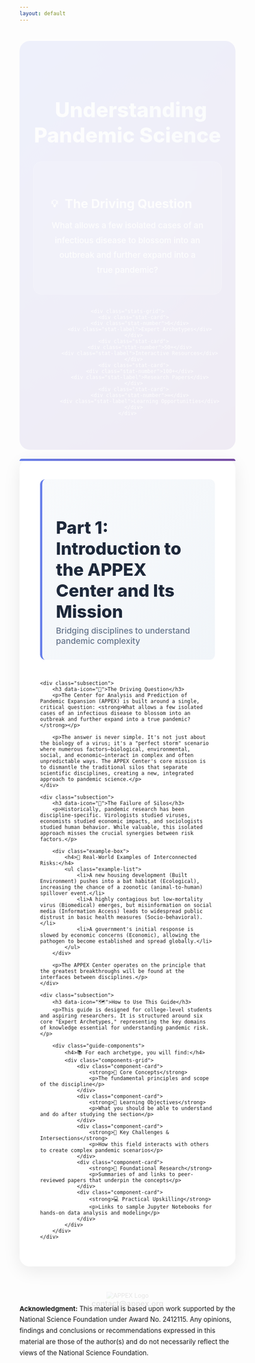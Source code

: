 ```yaml
---
layout: default
---
```


<style>
/* Enhanced styles for the pandemic science guide */
.hero-section {
    background: linear-gradient(135deg, #667eea 0%, #764ba2 100%);
    color: white;
    padding: 4rem 2rem;
    border-radius: 24px;
    margin-bottom: 3rem;
    text-align: center;
    position: relative;
    overflow: hidden;
}

.hero-section::before {
    content: '';
    position: absolute;
    top: -50%;
    right: -50%;
    width: 200%;
    height: 200%;
    background: radial-gradient(circle, rgba(255,255,255,0.1) 0%, transparent 70%);
    animation: float 8s ease-in-out infinite;
}

.section-title {
    font-size: 3rem;
    font-weight: 800;
    margin-bottom: 1rem;
    background: linear-gradient(45deg, #fff, #e3f2fd);
    -webkit-background-clip: text;
    -webkit-text-fill-color: transparent;
    background-clip: text;
    position: relative;
    z-index: 2;
}

.section-title i {
    margin-right: 1rem;
    color: rgba(255, 255, 255, 0.9);
}

.highlight-box {
    background: rgba(255, 255, 255, 0.15);
    backdrop-filter: blur(10px);
    border-radius: 20px;
    padding: 2.5rem;
    margin: 2rem auto;
    border: 1px solid rgba(255, 255, 255, 0.2);
    max-width: 800px;
    position: relative;
    z-index: 2;
}

.highlight-box h3 {
    font-size: 1.8rem;
    margin-bottom: 1rem;
    font-weight: 700;
    display: flex;
    align-items: center;
    gap: 1rem;
}

.highlight-box h3::before {
    content: '💡';
    font-size: 1.5rem;
}

.highlight-box p {
    font-size: 1.2rem;
    line-height: 1.8;
    margin: 0;
    font-weight: 500;
}

.stats-grid {
    display: grid;
    grid-template-columns: repeat(auto-fit, minmax(200px, 1fr));
    gap: 1.5rem;
    margin: 3rem 0;
    position: relative;
    z-index: 2;
}

.stat-card {
    background: rgba(255, 255, 255, 0.15);
    backdrop-filter: blur(10px);
    border-radius: 16px;
    padding: 2rem 1rem;
    text-align: center;
    border: 1px solid rgba(255, 255, 255, 0.2);
    transition: all 0.3s ease;
    cursor: pointer;
}

.stat-card:hover {
    transform: translateY(-8px);
    background: rgba(255, 255, 255, 0.25);
    box-shadow: 0 15px 35px rgba(0, 0, 0, 0.2);
}

.stat-number {
    font-size: 2.5rem;
    font-weight: 900;
    color: #fff;
    margin-bottom: 0.5rem;
    display: block;
}

.stat-label {
    color: rgba(255, 255, 255, 0.9);
    font-size: 1rem;
    font-weight: 600;
}

.content-wrapper {
    background: white;
    border-radius: 24px;
    padding: 3rem;
    margin: 2rem 0;
    box-shadow: 0 10px 40px rgba(0, 0, 0, 0.08);
    position: relative;
}

.content-wrapper::before {
    content: '';
    position: absolute;
    top: 0;
    left: 0;
    right: 0;
    height: 5px;
    background: linear-gradient(90deg, #667eea, #764ba2);
    border-radius: 24px 24px 0 0;
}

.section-intro {
    border-left: 5px solid #667eea;
    padding-left: 2rem;
    margin-bottom: 3rem;
    background: linear-gradient(135deg, #f8fafc 0%, #f1f5f9 100%);
    padding: 2rem;
    border-radius: 12px;
}

.section-intro h2 {
    font-size: 2.5rem;
    color: #1e293b;
    margin-bottom: 0.5rem;
    font-weight: 800;
}

.section-intro .subtitle {
    font-size: 1.2rem;
    color: #64748b;
    font-weight: 500;
    margin: 0;
}

.subsection {
    margin: 3rem 0;
    padding: 2.5rem;
    background: linear-gradient(135deg, #f8fafc 0%, #f1f5f9 100%);
    border-radius: 20px;
    border-left: 6px solid #667eea;
    position: relative;
}

.subsection h3 {
    font-size: 1.8rem;
    color: #1e293b;
    margin-bottom: 1.5rem;
    font-weight: 700;
    display: flex;
    align-items: center;
    gap: 1rem;
}

.subsection h3::before {
    content: attr(data-icon);
    font-size: 1.5rem;
}

.subsection p {
    font-size: 1.1rem;
    line-height: 1.8;
    color: #475569;
    margin-bottom: 1.5rem;
}

.example-box {
    background: linear-gradient(135deg, #667eea 0%, #764ba2 100%);
    color: white;
    padding: 2rem;
    border-radius: 16px;
    margin: 2rem 0;
    position: relative;
    overflow: hidden;
}

.example-box::before {
    content: '';
    position: absolute;
    top: -2px;
    left: -2px;
    right: -2px;
    bottom: -2px;
    background: linear-gradient(45deg, #667eea, #764ba2, #667eea);
    border-radius: 18px;
    z-index: -1;
    animation: borderGlow 3s linear infinite;
}

.example-box h4 {
    margin-bottom: 1rem;
    font-size: 1.3rem;
    font-weight: 700;
}

.example-list {
    list-style: none;
    padding: 0;
}

.example-list li {
    padding: 1rem 0;
    padding-left: 2.5rem;
    position: relative;
    font-size: 1.05rem;
    line-height: 1.7;
    border-bottom: 1px solid rgba(255, 255, 255, 0.2);
}

.example-list li:last-child {
    border-bottom: none;
}

.example-list li::before {
    content: '🔗';
    position: absolute;
    left: 0;
    top: 1rem;
    font-size: 1.2rem;
}

.guide-components {
    background: linear-gradient(135deg, #1e293b 0%, #334155 100%);
    color: white;
    padding: 3rem;
    border-radius: 20px;
    margin: 3rem 0;
}

.guide-components h4 {
    font-size: 1.6rem;
    margin-bottom: 2rem;
    font-weight: 700;
    text-align: center;
}

.components-grid {
    display: grid;
    grid-template-columns: repeat(auto-fit, minmax(280px, 1fr));
    gap: 1.5rem;
}

.component-card {
    background: rgba(255, 255, 255, 0.1);
    padding: 2rem;
    border-radius: 16px;
    border: 1px solid rgba(255, 255, 255, 0.2);
    transition: all 0.3s ease;
    position: relative;
    overflow: hidden;
}

.component-card::before {
    content: '';
    position: absolute;
    top: 0;
    left: 0;
    right: 0;
    height: 3px;
    background: linear-gradient(90deg, #667eea, #764ba2);
}

.component-card:hover {
    background: rgba(255, 255, 255, 0.2);
    transform: translateY(-5px);
    box-shadow: 0 10px 30px rgba(0, 0, 0, 0.3);
}

.component-card strong {
    display: block;
    font-size: 1.2rem;
    margin-bottom: 1rem;
    color: #e2e8f0;
    font-weight: 600;
}

.component-card p {
    color: rgba(255, 255, 255, 0.8);
    line-height: 1.6;
    margin: 0;
}

.fade-in-up {
    animation: fadeInUp 0.8s ease-out;
}

/* Logo section */
.logo-section {
    text-align: center;
    margin: var(--space-2xl) 0;
    padding: var(--space-xl);
    background: var(--bg-primary);
    border-radius: var(--border-radius-lg);
    box-shadow: var(--shadow-md);
    border: 1px solid var(--border-color);
}

.appex-logo {
    max-width: 300px;
    height: auto;
    margin-bottom: var(--space-lg);
    border-radius: var(--border-radius);
    box-shadow: var(--shadow-sm);
}

.contact-info {
    font-size: 1.1rem;
    color: var(--primary-blue);
    font-weight: 600;
    margin-bottom: var(--space-md);
}

.contact-info a {
    color: var(--primary-blue);
    text-decoration: none;
    transition: var(--transition);
}

.contact-info a:hover {
    color: var(--secondary-teal);
    text-decoration: underline;
}

/* NSF acknowledgment */
.nsf-acknowledgment {
    background: var(--bg-secondary);
    border-left: 4px solid var(--accent-orange);
    padding: var(--space-lg);
    margin: var(--space-2xl) 0;
    border-radius: 0 var(--border-radius) var(--border-radius) 0;
    font-size: 0.95rem;
    line-height: 1.7;
    color: var(--text-secondary);
}

.nsf-acknowledgment strong {
    color: var(--text-primary);
}

@keyframes fadeInUp {
    from {
        opacity: 0;
        transform: translateY(30px);
    }
    to {
        opacity: 1;
        transform: translateY(0);
    }
}

@keyframes float {
    0%, 100% { transform: translateY(0) rotate(0deg); }
    50% { transform: translateY(-20px) rotate(180deg); }
}

@keyframes borderGlow {
    0%, 100% { background-position: 0% 50%; }
    50% { background-position: 100% 50%; }
}

/* Responsive design */
@media (max-width: 768px) {
    .hero-section {
        padding: 3rem 1.5rem;
    }

    .section-title {
        font-size: 2.2rem;
    }

    .content-wrapper {
        padding: 2rem;
        margin: 1rem 0;
    }

    .stats-grid {
        grid-template-columns: repeat(auto-fit, minmax(150px, 1fr));
        gap: 1rem;
    }

    .components-grid {
        grid-template-columns: 1fr;
    }

    .appex-logo {
        max-width: 250px;
    }

    .logo-section {
        padding: var(--space-lg);
        margin: var(--space-lg) 0;
    }

    .contact-info {
        font-size: 1rem;
    }

    .nsf-acknowledgment {
        font-size: 0.9rem;
        padding: var(--space-md);
    }
}

/* Dark mode support */
@media (prefers-color-scheme: dark) {
    .content-wrapper {
        background: #1a1a1a;
        color: #e2e8f0;
    }

    .subsection {
        background: linear-gradient(135deg, #2d3748 0%, #4a5568 100%);
    }

    .section-intro {
        background: linear-gradient(135deg, #2d3748 0%, #4a5568 100%);
    }
}
</style>

<!-- Hero Section -->
<section class="hero-section fade-in-up">
    <h2 class="section-title">
        <i class="fas fa-bullseye"></i>
        Understanding Pandemic Science
    </h2>
    <div class="highlight-box">
        <h3>The Driving Question</h3>
        <p>What allows a few isolated cases of an infectious disease to blossom into an outbreak and further expand into a true pandemic?</p>
    </div>

    <div class="stats-grid">
        <div class="stat-card">
            <div class="stat-number">6</div>
            <div class="stat-label">Expert Archetypes</div>
        </div>
        <div class="stat-card">
            <div class="stat-number">50+</div>
            <div class="stat-label">Interactive Resources</div>
        </div>
        <div class="stat-card">
            <div class="stat-number">100+</div>
            <div class="stat-label">Research Papers</div>
        </div>
        <div class="stat-card">
            <div class="stat-number">∞</div>
            <div class="stat-label">Learning Opportunities</div>
        </div>
    </div>
</section>

<div class="content-wrapper">
    <div class="section-intro">
        <h2>Part 1: Introduction to the APPEX Center and Its Mission</h2>
        <p class="subtitle">Bridging disciplines to understand pandemic complexity</p>
    </div>

    <div class="subsection">
        <h3 data-icon="🎯">The Driving Question</h3>
        <p>The Center for Analysis and Prediction of Pandemic Expansion (APPEX) is built around a single, critical question: <strong>What allows a few isolated cases of an infectious disease to blossom into an outbreak and further expand into a true pandemic?</strong></p>

        <p>The answer is never simple. It's not just about the biology of a virus; it's a "perfect storm" scenario where numerous factors—biological, environmental, social, and economic—interact in complex and often unpredictable ways. The APPEX Center's core mission is to dismantle the traditional silos that separate scientific disciplines, creating a new, integrated approach to pandemic science.</p>
    </div>

    <div class="subsection">
        <h3 data-icon="🔗">The Failure of Silos</h3>
        <p>Historically, pandemic research has been discipline-specific. Virologists studied viruses, economists studied economic impacts, and sociologists studied human behavior. While valuable, this isolated approach misses the crucial synergies between risk factors.</p>

        <div class="example-box">
            <h4>🌟 Real-World Examples of Interconnected Risks:</h4>
            <ul class="example-list">
                <li>A new housing development (Built Environment) pushes into a bat habitat (Ecological), increasing the chance of a zoonotic (animal-to-human) spillover event.</li>
                <li>A highly contagious but low-mortality virus (Biomedical) emerges, but misinformation on social media (Information Access) leads to widespread public distrust in basic health measures (Socio-behavioral).</li>
                <li>A government's initial response is slowed by economic concerns (Economic), allowing the pathogen to become established and spread globally.</li>
            </ul>
        </div>

        <p>The APPEX Center operates on the principle that the greatest breakthroughs will be found at the interfaces between disciplines.</p>
    </div>

    <div class="subsection">
        <h3 data-icon="🗺️">How to Use This Guide</h3>
        <p>This guide is designed for college-level students and aspiring researchers. It is structured around six core "Expert Archetypes," representing the key domains of knowledge essential for understanding pandemic risk.</p>

        <div class="guide-components">
            <h4>📚 For each archetype, you will find:</h4>
            <div class="components-grid">
                <div class="component-card">
                    <strong>🧠 Core Concepts</strong>
                    <p>The fundamental principles and scope of the discipline</p>
                </div>
                <div class="component-card">
                    <strong>🎯 Learning Objectives</strong>
                    <p>What you should be able to understand and do after studying the section</p>
                </div>
                <div class="component-card">
                    <strong>🔗 Key Challenges & Intersections</strong>
                    <p>How this field interacts with others to create complex pandemic scenarios</p>
                </div>
                <div class="component-card">
                    <strong>🔬 Foundational Research</strong>
                    <p>Summaries of and links to peer-reviewed papers that underpin the concepts</p>
                </div>
                <div class="component-card">
                    <strong>💻 Practical Upskilling</strong>
                    <p>Links to sample Jupyter Notebooks for hands-on data analysis and modeling</p>
                </div>
            </div>
        </div>
    </div>
</div>

<!-- Logo and Contact Section -->
<section class="logo-section fade-in-up">
    <img src="{{ '/assets/images/appex-logo.png' | relative_url }}" alt="APPEX Logo" class="appex-logo">
    <div class="contact-info">
        <a href="mailto:contact@appex.org">contact@appex.org</a>
    </div>
</section>

<!-- NSF Acknowledgment -->
<section class="nsf-acknowledgment">
    <p><strong>Acknowledgment:</strong> This material is based upon work supported by the National Science Foundation under Award No. 2412115. Any opinions, findings and conclusions or recommendations expressed in this material are those of the author(s) and do not necessarily reflect the views of the National Science Foundation.</p>
</section>
